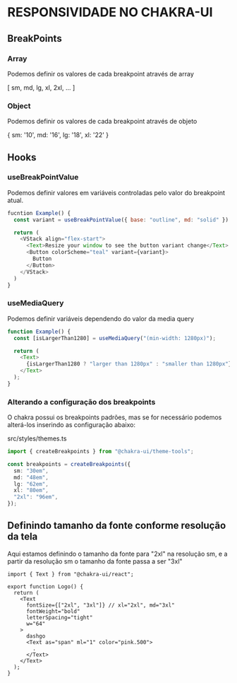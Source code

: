 # RESPONSIVIDADE NO CHAKRA-UI

## BreakPoints

### Array

Podemos definir os valores de cada breakpoint através de array

[ sm, md, lg, xl, 2xl, ... ]

### Object

Podemos definir os valores de cada breakpoint através de objeto

{ sm: '10', md: '16', lg: '18', xl: '22' }

## Hooks

### useBreakPointValue

Podemos definir valores em variáveis controladas pelo valor do breakpoint atual.

```js
fucntion Example() {
  const variant = useBreakPointValue({ base: "outline", md: "solid" })

  return (
    <VStack align="flex-start">
      <Text>Resize your window to see the button variant change</Text>
      <Button colorScheme="teal" variant={variant}>
        Button
      </Button>
    </VStack>
  )
}
```

### useMediaQuery

Podemos definir variáveis dependendo do valor da media query

```js
function Example() {
  const [isLargerThan1280] = useMediaQuery("(min-width: 1280px)");

  return (
    <Text>
      {isLargerThan1280 ? "larger than 1280px" : "smaller than 1280px"}
    </Text>
  );
}
```

### Alterando a configuração dos breakpoints

O chakra possui os breakpoints padrões, mas se for necessário podemos alterá-los inserindo as configuração abaixo:

src/styles/themes.ts

```ts
import { createBreakpoints } from "@chakra-ui/theme-tools";

const breakpoints = createBreakpoints({
  sm: "30em",
  md: "48em",
  lg: "62em",
  xl: "80em",
  "2xl": "96em",
});
```

## Definindo tamanho da fonte conforme resolução da tela

Aqui estamos definindo o tamanho da fonte para "2xl" na resolução sm, e a partir da resolução sm o tamanho da fonte passa a ser "3xl"

```tsx
import { Text } from "@chakra-ui/react";

export function Logo() {
  return (
    <Text
      fontSize={["2xl", "3xl"]} // xl="2xl", md="3xl"
      fontWeight="bold"
      letterSpacing="tight"
      w="64"
    >
      dashgo
      <Text as="span" ml="1" color="pink.500">
        .
      </Text>
    </Text>
  );
}
```
